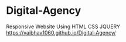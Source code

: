 # Digital-Agency
Responsive Website Using HTML CSS JQUERY   https://vaibhav1060.github.io/Digital-Agency/
